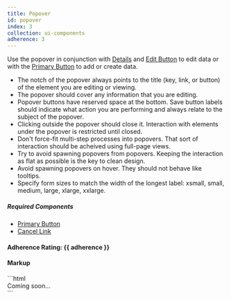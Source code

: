```yaml
---
title: Popover
id: popover
index: 3
collection: ui-components
adherence: 3
---
```

<div class="row">
  <div class="col-md-3">
    <p>Use the popover in conjunction with <a href="#details">Details</a> and <a href="#edit-button">Edit Button</a> to edit data or with the <a href="#primary-buttons">Primary Button</a> to add or create data.</p>
    <ul>
      <li>The notch of the popover always points to the title (key, link, or button) of the element you are editing or viewing.</li>
      <li>The popover should cover any information that you are editing.</li>
      <li>Popover buttons have reserved space at the bottom. Save button labels should indicate what action you are performing and  always relate to the subject of the popover.</li>
      <li>Clicking outside the popover should close it. Interaction with elements under the popover is restricted until closed.</li>
      <li>Don't force-fit multi-step processes into popovers.  That sort of interaction should be acheived using full-page views.</li>
      <li>Try to avoid spawning popovers from popovers.  Keeping the interaction as flat as possible is the key to clean design.</li>
      <li>Avoid spawning popovers on hover.  They should not behave like tooltips.</li>
      <li>Specify form sizes to match the width of the longest label: xsmall, small, medium, large, xlarge, xxlarge.</li>
    </ul>
    <h5>Required Components</h5>
    <ul>
      <li><a href="#primary-buttons">Primary Button</a></li>
      <li><a href="#cancel-link">Cancel Link</a></li>
    </ul>
    <h4>Adherence Rating: {{ adherence }}</h4>
  </div>
  <div class="col-md-9">
    <h4>Markup</h4>
 ```html
     <div>Coming soon...</div>
 ```
  </div>
</div>
	
